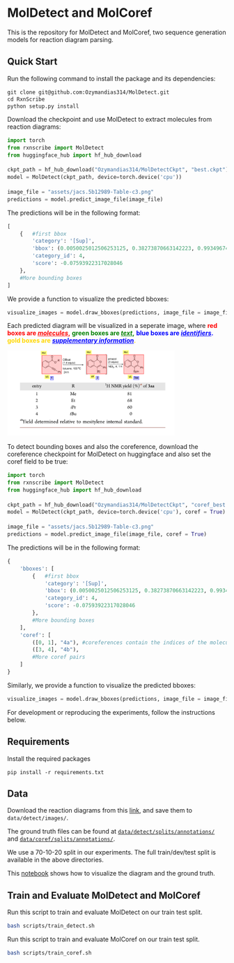 # MolDetect and MolCoref

This is the repository for MolDetect and MolCoref, two sequence generation models for reaction diagram parsing.

## Quick Start
Run the following command to install the package and its dependencies:
```
git clone git@github.com:Ozymandias314/MolDetect.git
cd RxnScribe
python setup.py install
```

Download the checkpoint and use MolDetect to extract molecules from reaction diagrams:

```python 
import torch
from rxnscribe import MolDetect
from huggingface_hub import hf_hub_download

ckpt_path = hf_hub_download("Ozymandias314/MolDetectCkpt", "best.ckpt")
model = MolDetect(ckpt_path, device=torch.device('cpu'))

image_file = "assets/jacs.5b12989-Table-c3.png"
predictions = model.predict_image_file(image_file)
```
The predictions will be in the following format:
```python
[
    {   #first bbox
        'category': '[Sup]', 
        'bbox': (0.0050025012506253125, 0.38273870663142223, 0.9934967483741871, 0.9450094869920168), 
        'category_id': 4, 
        'score': -0.07593922317028046
    },
    #More bounding boxes
]
```
We provide a function to visualize the predicted bboxes:
```python
visualize_images = model.draw_bboxes(predictions, image_file = image_file)
```

Each predicted diagram will be visualized in a seperate image, where
<b style="color:red">red boxes are <i><u style="color:red">molecules</u></i>,</b>
<b style="color:green">green boxes are <i><u style="color:green">text</u></i>,</b>
<b style="color:blue">blue boxes are <i><u style="color:blue">identifiers</u></i>.</b> 
<b style="color:gold">gold boxes are <i><u style="color:blue">supplementary information</u></i>.</b> 

<img src="assets/output/output2.png" width = "384"/>

To detect bounding boxes and also the coreference, download the coreference checkpoint for MolDetect on huggingface and also set the coref field to be true:

```python 
import torch
from rxnscribe import MolDetect
from huggingface_hub import hf_hub_download

ckpt_path = hf_hub_download("Ozymandias314/MolDetectCkpt", "coref_best.ckpt")
model = MolDetect(ckpt_path, device=torch.device('cpu'), coref = True)

image_file = "assets/jacs.5b12989-Table-c3.png"
predictions = model.predict_image_file(image_file, coref = True)
```

The predictions will be in the following format:

```python
{
    'bboxes': [
        {   #first bbox
            'category': '[Sup]', 
            'bbox': (0.0050025012506253125, 0.38273870663142223, 0.9934967483741871, 0.9450094869920168), 
            'category_id': 4, 
            'score': -0.07593922317028046
        },
        #More bounding boxes
    ],
    'coref': [
        ([0, 1], "4a"), #coreferences contain the indices of the molecule and identifier bounding boxes, as well as the string representation of the identifier
        ([3, 4], "4b"),
        #More coref pairs
    ]
}
```

Similarly, we provide a function to visualize the predicted bboxes:

```python
visualize_images = model.draw_bboxes(predictions, image_file = image_file, coref = True)
```

For development or reproducing the experiments, follow the instructions below.
## Requirements
Install the required packages
```
pip install -r requirements.txt
```

## Data
Download the reaction diagrams from this [link](https://huggingface.co/yujieq/RxnScribe/blob/main/images.zip), 
and save them to `data/detect/images/`.

The ground truth files can be found at [`data/detect/splits/annotations/`](data/detect/splits/annotations) and [`data/coref/splits/annotations/`](data/coref/splits/annotations).

We use a 70-10-20 split in our experiments. The full train/dev/test split is available in the above directories.

This [notebook](notebook/visualize_data.ipynb) shows how to visualize the diagram and the ground truth.

## Train and Evaluate MolDetect and MolCoref
Run this script to train and evaluate MolDetect on our train test split.
```bash
bash scripts/train_detect.sh
```

Run this script to train and evaluate MolCoref on our train test split.
```bash
bash scripts/train_coref.sh
```


